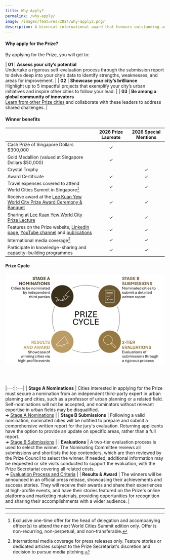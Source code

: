 ```yaml
---
title: Why Apply?
permalink: /why-apply/
image: /images/features/2024/why-apply2.png/
description: A biennial international award that honours outstanding achievements and contributions to the creation of liveable, vibrant and sustainable urban communities around the world.
---
```


#### **Why apply for the Prize?**

By applying for the Prize, you will get to: 

| **01** | **Assess your city’s potential** <br> Undertake a rigorous self-evaluation process through the submission report to delve deep into your city’s data to identify strengths, weaknesses, and areas for improvement. | 
| **02** | **Showcase your city’s brilliance**  <br> Highlight up to 5 impactful projects that exemplify your city’s urban initiatives and inspire other cities to follow your lead. | 
| **03** | **Be among a global community of innovators**  <br> [Learn from other Prize cities](/case-studies) and collaborate with these leaders to address shared challenges. |

#### **Winner benefits**

| | 2026 Prize Laureate | 2026 Special Mentions |
|:---|:---:|:---:|
| Cash Prize of Singapore Dollars $300,000 | ✓ |  |
| Gold Medallion (valued at Singapore Dollars $50,000) | ✓ |  |
| Crystal Trophy |  | ✓ |
| Award Certificate | ✓ | ✓ |
| Travel expenses covered to attend World Cities Summit in Singapore[^1] | ✓ | ✓ |
| Receive award at the [Lee Kuan Yew World City Prize Award Ceremony & Banquet](/award/) | ✓ | ✓ |
| Sharing at [Lee Kuan Yew World City Prize Lecture](/award/#prize-lecture/) | ✓ | ✓ |
| Features on the Prize website, [LinkedIn page](https://www.linkedin.com/company/worldcityprize/), [YouTube channel](https://www.youtube.com/@worldcityprize) and [publications](/documents/worldcityprize-2024.pdf/) | ✓ | ✓ |
| International media coverage[^2] | ✓ | ✓ |
| Participate in knowledge-sharing and capacity-building programmes | ✓ | ✓ |

#### **Prize Cycle**

###### ![Prize cycle](/images/prize-cycle.png)

<br>

|---:|:---|
| **Stage A Nominations** | Cities interested in applying for the Prize must secure a nomination from an independent third-party expert in urban planning and cities, such as a professor of urban planning or a related field. Self-nominations will not be accepted, and nominators without relevant expertise in urban fields may be disqualified. <br> ➜ [Stage A Nominations](/stage-a/) |
| **Stage B Submissions** | Following a valid nomination, nominated cities will be notified to prepare and submit a comprehensive written report for the jury's evaluation. Returning applicants have the option to provide an update on specific areas, rather than a full report. <br> ➜ [Stage B Submissions](/stage-b) |
| **Evaluations** | A two-tier evaluation process is used to select the winner. The Nominating Committee reviews all submissions and shortlists the top contenders, which are then reviewed by the Prize Council to select the winner. If needed, additional information may be requested or site visits conducted to support the evaluation, with the Prize Secretariat covering all related costs. <br> ➜ [Evaluation Process and Criteria](/evaluations/) |
| **Results & Award** | The winners will be announced in an official press release, showcasing their achievements and success stories. They will receive their awards and share their experiences at high-profile events, and have their stories featured on the Prize's online platforms and marketing materials, providing opportunities for recognition and sharing their accomplishments with a wider audience. |

---

[^1]: Exclusive one-time offer for the head of delegation and accompanying officer(s) to attend the next World Cities Summit edition only. Offer is non-recurring, non-perpetual, and non-transferable.
[^2]: International media coverage for press releases only. Feature stories or dedicated articles subject to the Prize Secretariat's discretion and decision to pursue media pitching.

